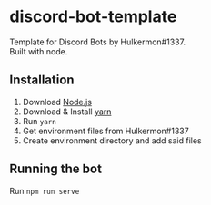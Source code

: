 # discord-bot-template
Template for Discord Bots by Hulkermon#1337.    
Built with node.

## Installation
1. Download [Node.js](https://nodejs.org/en/)
2. Download & Install [yarn](https://classic.yarnpkg.com/en/docs/install/)
2. Run `yarn`
3. Get environment files from Hulkermon#1337
4. Create environment directory and add said files

## Running the bot
Run `npm run serve`
